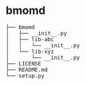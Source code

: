 # bmomd 

<pre>
├── bmomd
│   ├── __init__.py
│   ├── lib-abc
│   │   └── __init__.py
│   └── lib-xyz
│       └── __init__.py
├── LICENSE
├── README.md
└── setup.py
</pre>
